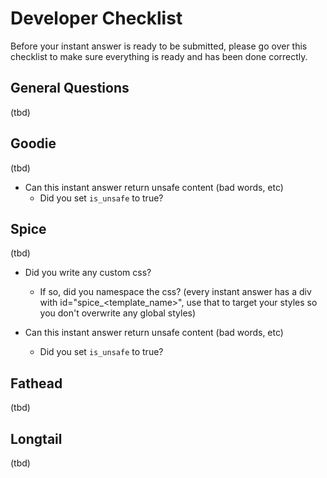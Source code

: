 # Developer Checklist

Before your instant answer is ready to be submitted, please go over this checklist to make sure everything is ready and has been done correctly.

## General Questions

(tbd)

## Goodie

(tbd)
- Can this instant answer return unsafe content (bad words, etc)
  - Did you set `is_unsafe` to true?

## Spice

(tbd)
- Did you write any custom css?
  - If so, did you namespace the css? (every instant answer has a div with id="spice_<template_name>", use that to target your styles so you don't overwrite any global styles)

- Can this instant answer return unsafe content (bad words, etc)
  - Did you set `is_unsafe` to true?

## Fathead

(tbd)

## Longtail

(tbd)